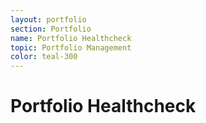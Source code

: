 ```yaml
---
layout: portfolio
section: Portfolio
name: Portfolio Healthcheck
topic: Portfolio Management
color: teal-300
---
```


# Portfolio Healthcheck
